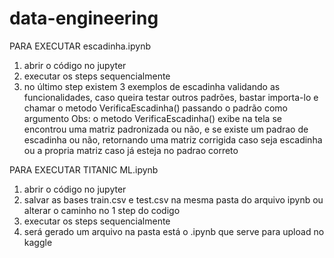 # data-engineering
 
 PARA EXECUTAR escadinha.ipynb
  1. abrir o código no jupyter
  2. executar os steps sequencialmente
  3. no último step existem 3 exemplos de escadinha validando as funcionalidades, caso queira testar outros padrões, bastar importa-lo e chamar o metodo VerificaEscadinha() passando o padrão como argumento
  Obs: o metodo VerificaEscadinha() exibe na tela se encontrou uma matriz padronizada ou não, e se existe um padrao de escadinha ou não, retornando uma matriz corrigida caso seja escadinha ou a propria matriz caso já esteja no padrao correto
 
 PARA EXECUTAR TITANIC ML.ipynb
  1. abrir o código no jupyter
  2. salvar as bases train.csv e test.csv na mesma pasta do arquivo ipynb ou alterar o caminho no 1 step do codigo
  3. executar os steps sequencialmente
  4. será gerado um arquivo na pasta está o .ipynb que serve para upload no kaggle
